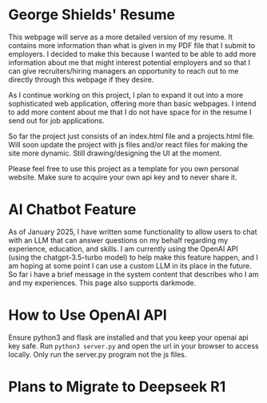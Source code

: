 # George Shields' Resume 
This webpage will serve as a more detailed version of my resume. It contains more information than what is given in my PDF file that I submit to employers. I decided to make this because I wanted to be able to add more information about me that might interest potential employers and so that I can give recruiters/hiring managers an opportunity to reach out to me directly through this webpage if they desire. 

As I continue working on this project, I plan to expand it out into a more sophisticated web application, offering more than basic webpages. I intend to add more content about me that I do not have space for in the resume I send out for job applications. 

So far the project just consists of an index.html file and a projects.html file. Will soon update the project with js files and/or react files for making the site more dynamic. Still drawing/designing the UI at the moment.

Please feel free to use this project as a template for you own personal website. Make sure to acquire your own api key and to never share it. 

# AI Chatbot Feature
As of January 2025, I have written some functionality to allow users to chat with an LLM that can answer questions on my behalf regarding my experience, education, and skills. I am currently using the OpenAI API (using the chatgpt-3.5-turbo model) to help make this feature happen, and I am hoping at some point I can use a custom LLM in its place in the future. So far i have a brief message in the system content that describes who I am and my experiences. This page also supports darkmode.

# How to Use OpenAI API 
Ensure python3 and flask are installed and that you keep your openai api key safe. Run <code>python3 server.py</code> and open the url in your browser to access locally. Only run the server.py program not the js files.

# Plans to Migrate to Deepseek R1

